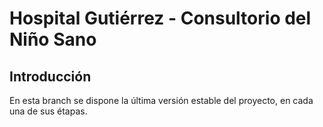 # Hospital Gutiérrez - Consultorio del Niño Sano

## Introducción

En esta branch se dispone la última versión estable del proyecto, en cada una de sus étapas.